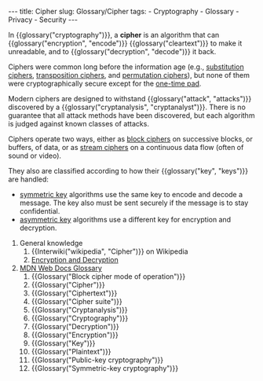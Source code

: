 --- title: Cipher slug: Glossary/Cipher tags: - Cryptography - Glossary - Privacy - Security ---

In {{glossary("cryptography")}}, a **cipher** is an algorithm that can {{glossary("encryption", "encode")}} {{glossary("cleartext")}} to make it unreadable, and to {{glossary("decryption", "decode")}} it back.

Ciphers were common long before the information age (e.g., [substitution ciphers](https://en.wikipedia.org/wiki/Substitution_cipher), [transposition ciphers](https://en.wikipedia.org/wiki/Transposition_cipher), and [permutation ciphers](https://en.wikipedia.org/wiki/Permutation_cipher)), but none of them were cryptographically secure except for the [one-time pad](https://en.wikipedia.org/wiki/One-time_pad).

Modern ciphers are designed to withstand {{glossary("attack", "attacks")}} discovered by a {{glossary("cryptanalysis", "cryptanalyst")}}. There is no guarantee that all attack methods have been discovered, but each algorithm is judged against known classes of attacks.

Ciphers operate two ways, either as [block ciphers](https://en.wikipedia.org/wiki/Block_cipher) on successive blocks, or buffers, of data, or as [stream ciphers](https://en.wikipedia.org/wiki/Stream_cipher) on a continuous data flow (often of sound or video).

They also are classified according to how their {{glossary("key", "keys")}} are handled:

-   [symmetric key](https://en.wikipedia.org/wiki/Symmetric_key_algorithm) algorithms use the same key to encode and decode a message. The key also must be sent securely if the message is to stay confidential.
-   [asymmetric key](https://en.wikipedia.org/wiki/Asymmetric_key_algorithm) algorithms use a different key for encryption and decryption.

1.  General knowledge
    1.  {{Interwiki("wikipedia", "Cipher")}} on Wikipedia
    2.  [Encryption and Decryption](/en-US/docs/Archive/Security/Encryption_and_Decryption)
2.  [MDN Web Docs Glossary](/en-US/docs/Glossary)
    1.  {{Glossary("Block cipher mode of operation")}}
    2.  {{Glossary("Cipher")}}
    3.  {{Glossary("Ciphertext")}}
    4.  {{Glossary("Cipher suite")}}
    5.  {{Glossary("Cryptanalysis")}}
    6.  {{Glossary("Cryptography")}}
    7.  {{Glossary("Decryption")}}
    8.  {{Glossary("Encryption")}}
    9.  {{Glossary("Key")}}
    10. {{Glossary("Plaintext")}}
    11. {{Glossary("Public-key cryptography")}}
    12. {{Glossary("Symmetric-key cryptography")}}
